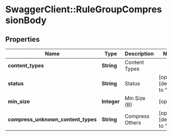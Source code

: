 # SwaggerClient::RuleGroupCompressionBody

## Properties
Name | Type | Description | Notes
------------ | ------------- | ------------- | -------------
**content_types** | **String** | Content Types | 
**status** | **String** | Status | [optional] [default to &quot;Off&quot;]
**min_size** | **Integer** | Min Size (B) | [optional] 
**compress_unknown_content_types** | **String** | Compress Others | [optional] [default to &quot;No&quot;]


